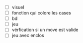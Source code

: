 - [ ] visuel 
- [ ] fonction qui colore les cases 
- [ ] bd
- [ ] jeu 
- [ ] vérfication si un move est valide 
- [ ] jeu avec enclos 